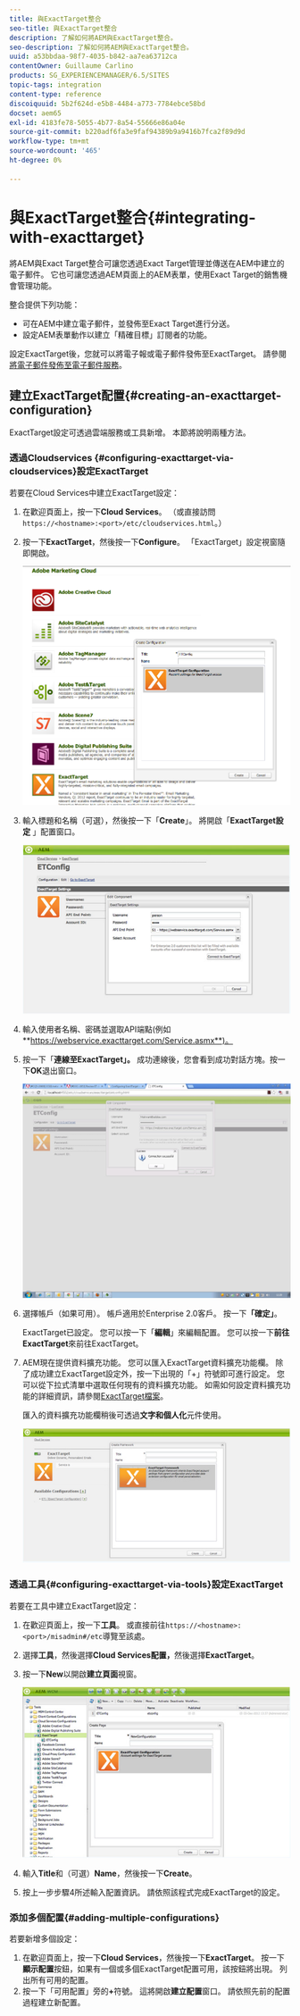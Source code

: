 ```yaml
---
title: 與ExactTarget整合
seo-title: 與ExactTarget整合
description: 了解如何將AEM與ExactTarget整合。
seo-description: 了解如何將AEM與ExactTarget整合。
uuid: a53bbdaa-98f7-4035-b842-aa7ea63712ca
contentOwner: Guillaume Carlino
products: SG_EXPERIENCEMANAGER/6.5/SITES
topic-tags: integration
content-type: reference
discoiquuid: 5b2f624d-e5b8-4484-a773-7784ebce58bd
docset: aem65
exl-id: 4183fe78-5055-4b77-8a54-55666e86a04e
source-git-commit: b220adf6fa3e9faf94389b9a9416b7fca2f89d9d
workflow-type: tm+mt
source-wordcount: '465'
ht-degree: 0%

---
```


# 與ExactTarget整合{#integrating-with-exacttarget}

將AEM與Exact Target整合可讓您透過Exact Target管理並傳送在AEM中建立的電子郵件。 它也可讓您透過AEM頁面上的AEM表單，使用Exact Target的銷售機會管理功能。

整合提供下列功能：

* 可在AEM中建立電子郵件，並發佈至Exact Target進行分送。
* 設定AEM表單動作以建立「精確目標」訂閱者的功能。

設定ExactTarget後，您就可以將電子報或電子郵件發佈至ExactTarget。 請參閱[將電子郵件發佈至電子郵件服務](/help/sites-authoring/personalization.md)。

## 建立ExactTarget配置{#creating-an-exacttarget-configuration}

ExactTarget設定可透過雲端服務或工具新增。 本節將說明兩種方法。

### 透過Cloudservices {#configuring-exacttarget-via-cloudservices}設定ExactTarget

若要在Cloud Services中建立ExactTarget設定：

1. 在歡迎頁面上，按一下&#x200B;**Cloud Services**。 （或直接訪問`https://<hostname>:<port>/etc/cloudservices.html`。）
1. 按一下&#x200B;**ExactTarget**，然後按一下&#x200B;**Configure**。 「ExactTarget」設定視窗隨即開啟。

   ![chlimage_1-19](assets/chlimage_1-19.png)

1. 輸入標題和名稱（可選），然後按一下「**Create**」。 將開啟「**ExactTarget設定** 」配置窗口。

   ![chlimage_1](assets/chlimage_1.jpeg)

1. 輸入使用者名稱、密碼並選取API端點(例如&#x200B;**https://webservice.exacttarget.com/Service.asmx**)。
1. 按一下「**連線至ExactTarget」。** 成功連線後，您會看到成功對話方塊。按一下&#x200B;**OK**&#x200B;退出窗口。

   ![chlimage_1-1](assets/chlimage_1-1.jpeg)

1. 選擇帳戶（如果可用）。 帳戶適用於Enterprise 2.0客戶。 按一下&#x200B;**「確定」**。

   ExactTarget已設定。 您可以按一下「**編輯**」來編輯配置。 您可以按一下&#x200B;**前往ExactTarget**&#x200B;來前往ExactTarget。

1. AEM現在提供資料擴充功能。 您可以匯入ExactTarget資料擴充功能欄。 除了成功建立ExactTarget設定外，按一下出現的「+」符號即可進行設定。 您可以從下拉式清單中選取任何現有的資料擴充功能。 如需如何設定資料擴充功能的詳細資訊，請參閱[ExactTarget檔案](https://help.exacttarget.com/en/documentation/exacttarget/subscribers/data_extensions_and_data_relationships)。

   匯入的資料擴充功能欄稍後可透過&#x200B;**文字和個人化**&#x200B;元件使用。

   ![chlimage_1-2](assets/chlimage_1-2.jpeg)

### 透過工具{#configuring-exacttarget-via-tools}設定ExactTarget

若要在工具中建立ExactTarget設定：

1. 在歡迎頁面上，按一下&#x200B;**工具**。 或直接前往`https://<hostname>:<port>/misadmin#/etc`導覽至該處。
1. 選擇&#x200B;**工具**，然後選擇&#x200B;**Cloud Services配置，**&#x200B;然後選擇&#x200B;**ExactTarget**。
1. 按一下&#x200B;**New**&#x200B;以開啟**建立頁面**視窗。

   ![chlimage_1-34](assets/chlimage_1-3.jpeg)

1. 輸入&#x200B;**Title**&#x200B;和（可選）**Name**，然後按一下&#x200B;**Create**。
1. 按上一步步驟4所述輸入配置資訊。 請依照該程式完成ExactTarget的設定。

### 添加多個配置{#adding-multiple-configurations}

若要新增多個設定：

1. 在歡迎頁面上，按一下&#x200B;**Cloud Services**，然後按一下&#x200B;**ExactTarget**。 按一下&#x200B;**顯示配置**&#x200B;按鈕，如果有一個或多個ExactTarget配置可用，該按鈕將出現。 列出所有可用的配置。
1. 按一下「可用配置」旁的&#x200B;**+**&#x200B;符號。 這將開啟&#x200B;**建立配置**&#x200B;窗口。 請依照先前的配置過程建立新配置。
